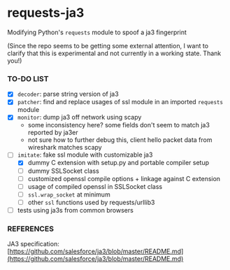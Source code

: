 # requests-ja3

Modifying Python's `requests` module to spoof a ja3 fingerprint

(Since the repo seems to be getting some external attention, I want to clarify that this is experimental and not currently in a working state. Thank you!)

### TO-DO LIST
- [x] `decoder`: parse string version of ja3
- [x] `patcher`: find and replace usages of ssl module in an imported `requests` module
- [x] `monitor`: dump ja3 off network using scapy
  - some inconsistency here? some fields don't seem to match ja3 reported by ja3er
  - not sure how to further debug this, client hello packet data from wireshark matches scapy
- [ ] `imitate`: fake ssl module with customizable ja3
    - [x] dummy C extension with setup.py and portable compiler setup
    - [ ] dummy SSLSocket class
    - [ ] customized openssl compile options + linkage against C extension
    - [ ] usage of compiled openssl in SSLSocket class
    - [ ] `ssl.wrap_socket` at minimum
    - [ ] other `ssl` functions used by requests/urllib3
- [ ] tests using ja3s from common browsers

### REFERENCES
JA3 specification: [https://github.com/salesforce/ja3/blob/master/README.md](https://github.com/salesforce/ja3/blob/master/README.md)